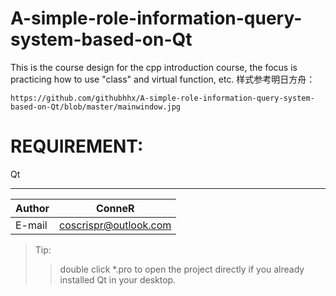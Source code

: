 # A-simple-role-information-query-system-based-on-Qt
This is the course design for the cpp introduction course, the focus is practicing how to use "class" and virtual function, etc.
样式参考明日方舟：
```
https://github.com/githubhhx/A-simple-role-information-query-system-based-on-Qt/blob/master/mainwindow.jpg
```


REQUIREMENT:
===========================
Qt

****
	
|Author|ConneR|
|---|---
|E-mail|coscrispr@outlook.com


> Tip:
>> double click *.pro to open the project directly if you already installed Qt in your desktop.
